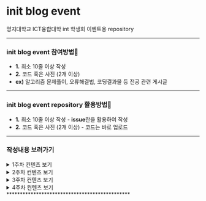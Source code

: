 # init blog event
명지대학교 ICT융합대학 int 학생회 이벤트용 repository

**********************************************
### init blog event 참여방법🧐
+ **1.** 최소 10줄 이상 작성
+ **2.** 코드 혹은 사진 (2개 이상)
+ **ex)** 알고리즘 문제풀이, 오류해결법, 코딩결과물 등 전공 관련 게시글

**********************************************
### init blog event repository 활용방법🧐
+ **1.** 최소 10줄 이상 작성 - **issue**란을 활용하여 작성
+ **2.** 코드 혹은 사진 (2개 이상) - 코드는 바로 업로드

**********************************************
### 작성내용 보러가기

<details>
	<summary>1주차 컨텐츠 보기</summary>
	<ul>
		<li>
			<a href='https://github.com/dojinyou/INIT_blog_event/issues/1'>solved.ac bronze 5 문제 풀기</a>
		</li>
	</ul>
</details>

<details>
	<summary>2주차 컨텐츠 보기</summary>
	<ul>
		<li>
			<a href='https://github.com/dojinyou/INIT_blog_event/issues/2'>solved.ac bronze 4 문제 풀기</a>
		</li>
	</ul>
</details>

<details>
	<summary>3주차 컨텐츠 보기</summary>
	<ul>
		<li>
			<a href='https://github.com/dojinyou/INIT_blog_event/issues/3'>solved.ac bronze 3 문제 풀기</a>
		</li>
	</ul>
</details>
<details>
	<summary>4주차 컨텐츠 보기</summary>
	<ul>
		<li>
			<a href='https://github.com/dojinyou/INIT_blog_event/issues/4'>redis </a>
		</li>
	</ul>
</details>
**********************************************
